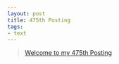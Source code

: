 ```yaml
---
layout: post
title: 475th Posting
tags: 
- text
---
```


> [Welcome to my 475th Posting](https://janghan-kor.tistory.com/1782)

